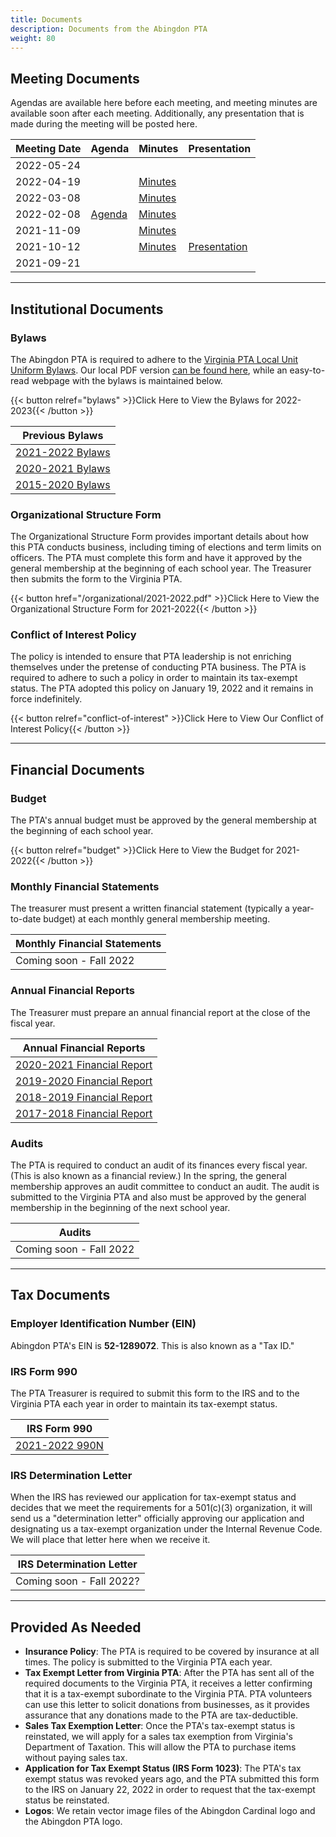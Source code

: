```yaml
---
title: Documents
description: Documents from the Abingdon PTA
weight: 80
---
```


## Meeting Documents

Agendas are available here before each meeting, and meeting minutes are available soon after each meeting. Additionally, any presentation that is made during the meeting will be posted here.

| Meeting Date | Agenda | Minutes | Presentation |
| ------------ | ------ | ------- | ------------ |
| 2022-05-24   | | | |
| 2022-04-19   | | [Minutes](/minutes/2022-04-19/) | |
| 2022-03-08   | | [Minutes](/minutes/2022-03-08/) | |
| 2022-02-08   | [Agenda](/agendas/2022-02-08.pdf) | [Minutes](/minutes/2022-02-08.pdf) | |
| 2021-11-09   | | [Minutes](/minutes/2021-11-09.pdf) | | |
| 2021-10-12   | | [Minutes](/minutes/2021-10-12.pdf) | [Presentation](/presentations/2021-10-12.pdf) |
| 2021-09-21   | | | |

---

## Institutional Documents

### Bylaws

The Abingdon PTA is required to adhere to the [Virginia PTA Local Unit Uniform Bylaws](https://www.vapta.org/27-committees/bylaws). Our local PDF version [can be found here](/bylawsfolder/2022-2023.pdf), while an easy-to-read webpage with the bylaws is maintained below.

{{< button relref="bylaws" >}}Click Here to View the Bylaws for 2022-2023{{< /button >}}

| Previous Bylaws |
|-|
| [2021-2022 Bylaws](/bylawsfolder/2021-2022.pdf) |
| [2020-2021 Bylaws](/bylawsfolder/2020-2021.pdf) |
| [2015-2020 Bylaws](/bylawsfolder/2015-2020.pdf) |

### Organizational Structure Form

The Organizational Structure Form provides important details about how this PTA conducts business, including timing of elections and term limits on officers. The PTA must complete this form and have it approved by the general membership at the beginning of each school year. The Treasurer then submits the form to the Virginia PTA.

{{< button href="/organizational/2021-2022.pdf" >}}Click Here to View the Organizational Structure Form for 2021-2022{{< /button >}}

### Conflict of Interest Policy

The policy is intended to ensure that PTA leadership is not enriching themselves under the pretense of conducting PTA business. The PTA is required to adhere to such a policy in order to maintain its tax-exempt status. The PTA adopted this policy on January 19, 2022 and it remains in force indefinitely.

{{< button relref="conflict-of-interest" >}}Click Here to View Our Conflict of Interest Policy{{< /button >}}

---

## Financial Documents

### Budget

The PTA's annual budget must be approved by the general membership at the beginning of each school year.

{{< button relref="budget" >}}Click Here to View the Budget for 2021-2022{{< /button >}}

### Monthly Financial Statements

The treasurer must present a written financial statement (typically a year-to-date budget) at each monthly general membership meeting.

| Monthly Financial Statements |
|-|
| Coming soon - Fall 2022 |

### Annual Financial Reports

The Treasurer must prepare an annual financial report at the close of the fiscal year.

| Annual Financial Reports |
|-|
| [2020-2021 Financial Report](/financialreports/2020-2021.pdf) |
| [2019-2020 Financial Report](/financialreports/2019-2020.pdf) |
| [2018-2019 Financial Report](/financialreports/2018-2019.pdf) |
| [2017-2018 Financial Report](/financialreports/2017-2018.pdf) |

### Audits

The PTA is required to conduct an audit of its finances every fiscal year. (This is also known as a financial review.) In the spring, the general membership approves an audit committee to conduct an audit. The audit is submitted to the Virginia PTA and also must be approved by the general membership in the beginning of the next school year.

| Audits |
|-|
| Coming soon - Fall 2022 |

---

## Tax Documents

### Employer Identification Number (EIN)

Abingdon PTA's EIN is **52-1289072**. This is also known as a "Tax ID."

### IRS Form 990

The PTA Treasurer is required to submit this form to the IRS and to the Virginia PTA each year in order to maintain its tax-exempt status.

| IRS Form 990 |
|-|
| [2021-2022 990N](/990/2021-2022.pdf) |

### IRS Determination Letter

When the IRS has reviewed our application for tax-exempt status and decides that we meet the requirements for a 501(c)(3) organization, it will send us a "determination letter" officially approving our application and designating us a tax-exempt organization under the Internal Revenue Code. We will place that letter here when we receive it.

| IRS Determination Letter |
|-|
| Coming soon - Fall 2022? |

---

## Provided As Needed

- **Insurance Policy**: The PTA is required to be covered by insurance at all times. The policy is submitted to the Virginia PTA each year.
- **Tax Exempt Letter from Virginia PTA**: After the PTA has sent all of the required documents to the Virginia PTA, it receives a letter confirming that it is a tax-exempt subordinate to the Virginia PTA. PTA volunteers can use this letter to solicit donations from businesses, as it provides assurance that any donations made to the PTA are tax-deductible.
- **Sales Tax Exemption Letter**: Once the PTA's tax-exempt status is reinstated, we will apply for a sales tax exemption from Virginia's Department of Taxation. This will allow the PTA to purchase items without paying sales tax.
- **Application for Tax Exempt Status (IRS Form 1023)**: The PTA's tax exempt status was revoked years ago, and the PTA submitted this form to the IRS on January 22, 2022 in order to request that the tax-exempt status be reinstated.
- **Logos**: We retain vector image files of the Abingdon Cardinal logo and the Abingdon PTA logo.